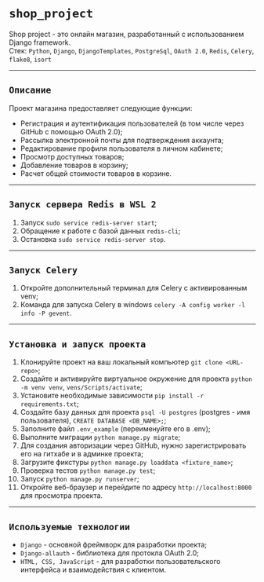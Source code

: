 # `shop_project`
Shop project - это онлайн магазин, разработанный с использованием Django framework.  
Стек: `Python`, `Django`, `DjangoTemplates`, `PostgreSql`, `OAuth 2.0`, `Redis`, `Celery`, `flake8`, `isort`
***
## `Описание`
Проект магазина предоставляет следующие функции:
- Регистрация и аутентификация пользователей (в том числе через GitHub с помощью OAuth 2.0);
- Рассылка электронной почты для подтверждения аккаунта;
- Редактирование профиля пользователя в личном кабинете;
- Просмотр доступных товаров;
- Добавление товаров в корзину;
- Расчет общей стоимости товаров в корзине.
***
## `Запуск сервера Redis в WSL 2`
1. Запуск `sudo service redis-server start`;
2. Обращение к работе с базой данных `redis-cli`;
3. Остановка `sudo service redis-server stop`.
***
## `Запуск Celery`
1. Откройте дополнительный терминал для Celery c активированным venv;
2. Команда для запуска Celery в windows `celery -A config worker -l info -P gevent`.
***
## `Установка и запуск проекта`
1. Клонируйте проект на ваш локальный компьютер `git clone <URL-repo>`;
2. Создайте и активируйте виртуальное окружение для проекта `python -m venv venv`, `vens/Scripts/activate`;
3. Установите необходимые зависимости `pip install -r requirements.txt`;
4. Создайте базу данных для проекта `psql -U postgres` (postgres - имя пользователя), `CREATE DATABASE <DB_NAME>;`;
5. Заполните файл `.env_example` (переименуйте его в .env);
6. Выполните миграции `python manage.py migrate`;
7. Для создания авторизации через GitHub, нужно зарегистрировать его на гитхабе и в админке проекта;
8. Загрузите фикстуры `python manage.py loaddata <fixture_name>`;
9. Проверка тестов `python manage.py test`;
10. Запуск `python manage.py runserver`;
11. Откройте веб-браузер и перейдите по адресу `http://localhost:8000` для просмотра проекта.
***
## `Используемые технологии`
- `Django` - основной фреймворк для разработки проекта;
- `Django-allauth` - библиотека для протокла OAuth 2.0;
- `HTML, CSS, JavaScript` - для разработки пользовательского интерфейса и взаимодействия с клиентом.

